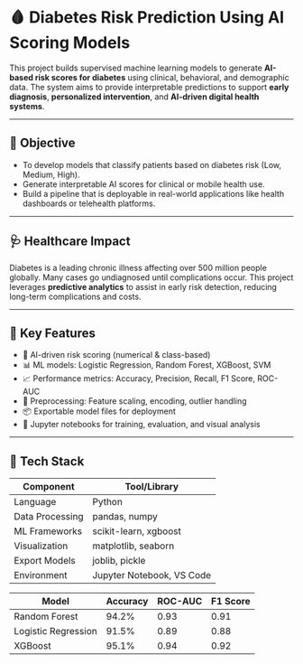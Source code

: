 # 🩸 Diabetes Risk Prediction Using AI Scoring Models

This project builds supervised machine learning models to generate **AI-based risk scores for diabetes** using clinical, behavioral, and demographic data. The system aims to provide interpretable predictions to support **early diagnosis**, **personalized intervention**, and **AI-driven digital health systems**.

---

## 🎯 Objective

- To develop models that classify patients based on diabetes risk (Low, Medium, High).
- Generate interpretable AI scores for clinical or mobile health use.
- Build a pipeline that is deployable in real-world applications like health dashboards or telehealth platforms.

---

## 🩺 Healthcare Impact

Diabetes is a leading chronic illness affecting over 500 million people globally. Many cases go undiagnosed until complications occur. This project leverages **predictive analytics** to assist in early risk detection, reducing long-term complications and costs.

---

## 🚀 Key Features

- 🧠 AI-driven risk scoring (numerical & class-based)
- 📊 ML models: Logistic Regression, Random Forest, XGBoost, SVM
- 📈 Performance metrics: Accuracy, Precision, Recall, F1 Score, ROC-AUC
- 🧮 Preprocessing: Feature scaling, encoding, outlier handling
- 📦 Exportable model files for deployment
- 📑 Jupyter notebooks for training, evaluation, and visual analysis

---

## 🧠 Tech Stack

| Component       | Tool/Library            |
|------------------|-------------------------|
| Language         | Python                  |
| Data Processing  | pandas, numpy           |
| ML Frameworks    | scikit-learn, xgboost   |
| Visualization    | matplotlib, seaborn     |
| Export Models    | joblib, pickle          |
| Environment      | Jupyter Notebook, VS Code |



| Model               | Accuracy | ROC-AUC | F1 Score |
| ------------------- | -------- | ------- | -------- |
| Random Forest       | 94.2%    | 0.93    | 0.91     |
| Logistic Regression | 91.5%    | 0.89    | 0.88     |
| XGBoost             | 95.1%    | 0.94    | 0.92     |

